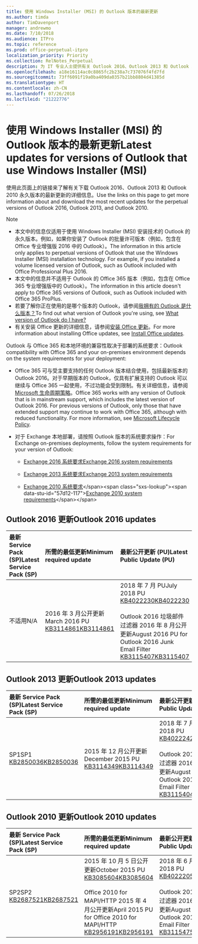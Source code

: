 ```yaml
---
title: 使用 Windows Installer (MSI) 的 Outlook 版本的最新更新
ms.author: timda
author: TimDavenport
manager: andrewmo
ms.date: 7/10/2018
ms.audience: ITPro
ms.topic: reference
ms.prod: office-perpetual-itpro
localization_priority: Priority
ms.collection: RelNotes_Perpetual
description: 为 IT 专业人士提供有关 Outlook 2016、Outlook 2013 和 Outlook 2010 永久版本的最新更新信息的链接
ms.openlocfilehash: a18e16114ac0c8865fc2b238a7c737076f4fd7fd
ms.sourcegitcommit: 73ff6091f19a0ba409da0357b21bb8804d41385d
ms.translationtype: HT
ms.contentlocale: zh-CN
ms.lasthandoff: 07/26/2018
ms.locfileid: "21222776"
---
```

# <a name="latest-updates-for-versions-of-outlook-that-use-windows-installer-msi"></a><span data-ttu-id="57d12-103">使用 Windows Installer (MSI) 的 Outlook 版本的最新更新</span><span class="sxs-lookup"><span data-stu-id="57d12-103">Latest updates for versions of Outlook that use Windows Installer (MSI)</span></span>

<span data-ttu-id="57d12-104">使用此页面上的链接来了解有关下载 Outlook 2016、Outlook 2013 和 Outlook 2010 永久版本的最新更新的详细信息。</span><span class="sxs-lookup"><span data-stu-id="57d12-104">Use the links on this page to get more information about and download the most recent updates for the perpetual versions of Outlook 2016, Outlook 2013, and Outlook 2010.</span></span>
  
> [!NOTE]
> - <span data-ttu-id="57d12-p101">本文中的信息仅适用于使用 Windows Installer (MSI) 安装技术的 Outlook 的永久版本。例如，如果你安装了 Outlook 的批量许可版本（例如，包含在 Office 专业增强版 2016 中的 Outlook）。</span><span class="sxs-lookup"><span data-stu-id="57d12-p101">The information in this article only applies to perpetual versions of Outlook that use the Windows Installer (MSI) installation technology. For example, if you installed a volume licensed version of Outlook, such as Outlook included with Office Professional Plus 2016.</span></span>
> - <span data-ttu-id="57d12-107">本文中的信息并不适用于 Outlook 的 Office 365 版本（例如，包含在 Office 365 专业增强版中的 Outlook）。</span><span class="sxs-lookup"><span data-stu-id="57d12-107">The information in this article doesn't apply to Office 365 versions of Outlook, such as Outlook included with Office 365 ProPlus.</span></span>
> - <span data-ttu-id="57d12-108">若要了解你正在使用的是哪个版本的 Outlook，请参阅[我拥有的 Outlook 是什么版本？](https://support.office.com/article/b3a9568c-edb5-42b9-9825-d48d82b2257c)</span><span class="sxs-lookup"><span data-stu-id="57d12-108">To find out what version of Outlook you're using, see [What version of Outlook do I have?](https://support.office.com/article/b3a9568c-edb5-42b9-9825-d48d82b2257c)</span></span>
> - <span data-ttu-id="57d12-109">有关安装 Office 更新的详细信息，请参阅[安装 Office 更新](https://support.office.com/article/2ab296f3-7f03-43a2-8e50-46de917611c5)。</span><span class="sxs-lookup"><span data-stu-id="57d12-109">For more information about installing Office updates, see [Install Office updates](https://support.office.com/article/2ab296f3-7f03-43a2-8e50-46de917611c5).</span></span> 
  
<span data-ttu-id="57d12-110">Outlook 与 Office 365 和本地环境的兼容性取决于部署的系统要求：</span><span class="sxs-lookup"><span data-stu-id="57d12-110">Outlook compatibility with Office 365 and your on-premises environment depends on the system requirements for your deployment:</span></span>
  
- <span data-ttu-id="57d12-p102">Office 365 可与受主要支持的任何 Outlook 版本结合使用，包括最新版本的 Outlook 2016。对于早期版本的 Outlook，仅具有扩展支持的 Outlook 可以继续与 Office 365 一起使用，不过功能会受到限制。有关详细信息，请参阅 [Microsoft 生命周期策略](https://support.microsoft.com/lifecycle)。</span><span class="sxs-lookup"><span data-stu-id="57d12-p102">Office 365 works with any version of Outlook that is in mainstream support, which includes the latest version of Outlook 2016. For previous versions of Outlook, only those that have extended support may continue to work with Office 365, although with reduced functionality. For more information, see [Microsoft Lifecycle Policy](https://support.microsoft.com/lifecycle).</span></span>
    
- <span data-ttu-id="57d12-114">对于 Exchange 本地部署，请按照 Outlook 版本的系统要求操作：</span><span class="sxs-lookup"><span data-stu-id="57d12-114">For Exchange on-premises deployments, follow the system requirements for your version of Outlook:</span></span>
    
  - [<span data-ttu-id="57d12-115">Exchange 2016 系统要求</span><span class="sxs-lookup"><span data-stu-id="57d12-115">Exchange 2016 system requirements</span></span>](https://docs.microsoft.com/Exchange/plan-and-deploy/system-requirements)
    
  - [<span data-ttu-id="57d12-116">Exchange 2013 系统要求</span><span class="sxs-lookup"><span data-stu-id="57d12-116">Exchange 2013 system requirements</span></span>](https://technet.microsoft.com/zh-CN/library/aa996719%28v=exchg.150%29.aspx)
    
  - <span data-ttu-id="57d12-117">[Exchange 2010 系统要求](https://docs.microsoft.com/previous-versions/office/exchange-server-2010/aa996719(v=exchg.141))</span><span class="sxs-lookup"><span data-stu-id="57d12-117">[Exchange 2010 system requirements](https://docs.microsoft.com/previous-versions/office/exchange-server-2010/aa996719(v=exchg.141))</span></span>

   
## <a name="outlook-2016-updates"></a><span data-ttu-id="57d12-118">Outlook 2016 更新</span><span class="sxs-lookup"><span data-stu-id="57d12-118">Outlook 2016 updates</span></span>

|<span data-ttu-id="57d12-119">**最新 Service Pack (SP)**</span><span class="sxs-lookup"><span data-stu-id="57d12-119">**Latest Service Pack (SP)**</span></span>|<span data-ttu-id="57d12-120">**所需的最低更新**</span><span class="sxs-lookup"><span data-stu-id="57d12-120">**Minimum required update**</span></span>|<span data-ttu-id="57d12-121">**最新公开更新 (PU)**</span><span class="sxs-lookup"><span data-stu-id="57d12-121">**Latest Public Update (PU)**</span></span>|
|:-----|:-----|:-----|
|<span data-ttu-id="57d12-122">不适用</span><span class="sxs-lookup"><span data-stu-id="57d12-122">N/A</span></span>  <br/> |<span data-ttu-id="57d12-123">2016 年 3 月公开更新</span><span class="sxs-lookup"><span data-stu-id="57d12-123">March 2016 PU</span></span> <br/>[<span data-ttu-id="57d12-124">KB3114861</span><span class="sxs-lookup"><span data-stu-id="57d12-124">KB3114861</span></span>](https://support.microsoft.com/help/3114861) <br/> |<span data-ttu-id="57d12-125">2018 年 7 月 PU</span><span class="sxs-lookup"><span data-stu-id="57d12-125">July 2018 PU</span></span> <br/>[<span data-ttu-id="57d12-126">KB4022230</span><span class="sxs-lookup"><span data-stu-id="57d12-126">KB4022230</span></span>](https://support.microsoft.com/zh-CN/help/4022230) <br/><br/> <span data-ttu-id="57d12-127">Outlook 2016 垃圾邮件过滤器 2016 年 8 月公开更新</span><span class="sxs-lookup"><span data-stu-id="57d12-127">August 2016 PU for Outlook 2016 Junk Email Filter</span></span>  <br/>[<span data-ttu-id="57d12-128">KB3115407</span><span class="sxs-lookup"><span data-stu-id="57d12-128">KB3115407</span></span>](https://support.microsoft.com/help/3115407) <br/> |
   
## <a name="outlook-2013-updates"></a><span data-ttu-id="57d12-129">Outlook 2013 更新</span><span class="sxs-lookup"><span data-stu-id="57d12-129">Outlook 2013 updates</span></span>

|<span data-ttu-id="57d12-130">**最新 Service Pack (SP)**</span><span class="sxs-lookup"><span data-stu-id="57d12-130">**Latest Service Pack (SP)**</span></span>|<span data-ttu-id="57d12-131">**所需的最低更新**</span><span class="sxs-lookup"><span data-stu-id="57d12-131">**Minimum required update**</span></span>|<span data-ttu-id="57d12-132">**最新公开更新 (PU)**</span><span class="sxs-lookup"><span data-stu-id="57d12-132">**Latest Public Update (PU)**</span></span>|
|:-----|:-----|:-----|
|<span data-ttu-id="57d12-133">SP1</span><span class="sxs-lookup"><span data-stu-id="57d12-133">SP1</span></span>  <br/>[<span data-ttu-id="57d12-134">KB2850036</span><span class="sxs-lookup"><span data-stu-id="57d12-134">KB2850036</span></span>](https://go.microsoft.com/fwlink/p/?LinkId=512538) <br/> |<span data-ttu-id="57d12-135">2015 年 12 月公开更新</span><span class="sxs-lookup"><span data-stu-id="57d12-135">December 2015 PU</span></span> <br/>[<span data-ttu-id="57d12-136">KB3114349</span><span class="sxs-lookup"><span data-stu-id="57d12-136">KB3114349</span></span>](https://support.microsoft.com/kb/3114349) <br/> |<span data-ttu-id="57d12-137">2018 年 7 月 PU</span><span class="sxs-lookup"><span data-stu-id="57d12-137">July 2018 PU</span></span> <br/>[<span data-ttu-id="57d12-138">KB4022242</span><span class="sxs-lookup"><span data-stu-id="57d12-138">KB4022242</span></span>](https://support.microsoft.com/zh-CN/help/4022242) <br/><br/>  <span data-ttu-id="57d12-139">Outlook 2013 垃圾邮件过滤器 2016 年 8 月公开更新</span><span class="sxs-lookup"><span data-stu-id="57d12-139">August 2016 PU for Outlook 2013 Junk Email Filter</span></span> <br/> [<span data-ttu-id="57d12-140">KB3115404</span><span class="sxs-lookup"><span data-stu-id="57d12-140">KB3115404</span></span>](https://support.microsoft.com/kb/3115404) <br/> |
   
## <a name="outlook-2010-updates"></a><span data-ttu-id="57d12-141">Outlook 2010 更新</span><span class="sxs-lookup"><span data-stu-id="57d12-141">Outlook 2010 updates</span></span>

|<span data-ttu-id="57d12-142">**最新 Service Pack (SP)**</span><span class="sxs-lookup"><span data-stu-id="57d12-142">**Latest Service Pack (SP)**</span></span>|<span data-ttu-id="57d12-143">**所需的最低更新**</span><span class="sxs-lookup"><span data-stu-id="57d12-143">**Minimum required update**</span></span>|<span data-ttu-id="57d12-144">**最新公开更新 (PU)**</span><span class="sxs-lookup"><span data-stu-id="57d12-144">**Latest Public Update (PU)**</span></span>|
|:-----|:-----|:-----|
|<span data-ttu-id="57d12-145">SP2</span><span class="sxs-lookup"><span data-stu-id="57d12-145">SP2</span></span> <br/>[<span data-ttu-id="57d12-146">KB2687521</span><span class="sxs-lookup"><span data-stu-id="57d12-146">KB2687521</span></span>](https://go.microsoft.com/fwlink/p/?LinkId=512542) <br/> |<span data-ttu-id="57d12-147">2015 年 10 月 5 日公开更新</span><span class="sxs-lookup"><span data-stu-id="57d12-147">October 2015 PU</span></span> <br/> [<span data-ttu-id="57d12-148">KB3085604</span><span class="sxs-lookup"><span data-stu-id="57d12-148">KB3085604</span></span>](https://support.microsoft.com/kb/3085604) <br/><br/>  <span data-ttu-id="57d12-149">Office 2010 for MAPI/HTTP 2015 年 4 月公开更新</span><span class="sxs-lookup"><span data-stu-id="57d12-149">April 2015 PU for Office 2010 for MAPI/HTTP</span></span> <br/> [<span data-ttu-id="57d12-150">KB2956191</span><span class="sxs-lookup"><span data-stu-id="57d12-150">KB2956191</span></span>](https://support.microsoft.com/zh-CN/help/2956191/april-14-2015-update-for-office-2010-kb2956191) <br/> |<span data-ttu-id="57d12-151">2018 年 6 月 PU</span><span class="sxs-lookup"><span data-stu-id="57d12-151">June 2018 PU</span></span> <br/>[<span data-ttu-id="57d12-152">KB4022205</span><span class="sxs-lookup"><span data-stu-id="57d12-152">KB4022205</span></span>](https://support.microsoft.com/zh-CN/help/4022205) <br/><br/>  <span data-ttu-id="57d12-153">Outlook 2010 垃圾邮件过滤器 2016 年 8 月公开更新</span><span class="sxs-lookup"><span data-stu-id="57d12-153">August 2016 PU for Outlook 2010 Junk Email Filter</span></span> <br/> [<span data-ttu-id="57d12-154">KB3115475</span><span class="sxs-lookup"><span data-stu-id="57d12-154">KB3115475</span></span>](https://support.microsoft.com/kb/3115475) <br/> |
   

